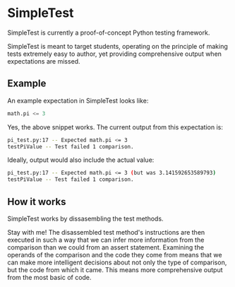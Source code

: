 # SimpleTest

SimpleTest is currently a proof-of-concept Python testing framework.

SimpleTest is meant to target students, operating on the principle of making
tests extremely easy to author, yet providing comprehensive output when
expectations are missed.

## Example

An example expectation in SimpleTest looks like:

```py
math.pi <= 3
```

Yes, the above snippet works. The current output from this expectation is:

```sh
pi_test.py:17 -- Expected math.pi <= 3
testPiValue -- Test failed 1 comparison.
```

Ideally, output would also include the actual value:

```sh
pi_test.py:17 -- Expected math.pi <= 3 (but was 3.141592653589793)
testPiValue -- Test failed 1 comparison.
```

## How it works

SimpleTest works by dissasembling the test methods.

Stay with me! The disassembled test method's instructions are then executed
in such a way that we can infer more information from the comparison than we
could from an assert statement. Examining the operands of the comparison and
the code they come from means that we can make more intelligent decisions
about not only the type of comparison, but the code from which it came. This
means more comprehensive output from the most basic of code.
